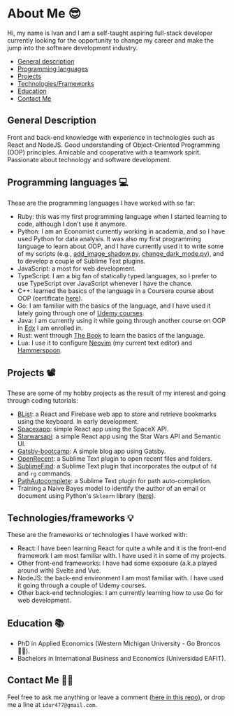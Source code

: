 # About Me 😎 

Hi, my name is Ivan and I am a self-taught aspiring full-stack developer currently looking for the opportunity to change my career and make the jump into the software development industry.

- [General description](#general-description)
- [Programming languages](#programming-languages-)
- [Projects](#projects-)
- [Technologies/Frameworks](#technologiesframeworks-)
- [Education](#education-)
- [Contact Me](#contact-me-)

## General Description

Front and back-end knowledge with experience in technologies such as React and NodeJS. Good understanding of Object-Oriented Programming (OOP) principles. Amicable and cooperative with a teamwork spirit. Passionate about technology and software development.

## Programming languages 💻

These are the programming languages I have worked with so far:

- Ruby: this was my first programming language when I started learning to code, although I don't use it anymore.
- Python: I am an Economist currently working in academia, and so I have used Python for data analysis. It was also my first programming language to learn about OOP, and I have currently used it to write some of my scripts (e.g., [add_image_shadow.py](https://github.com/idr4n/.dotfiles/blob/master/scripts), [change_dark_mode.py](https://github.com/idr4n/.dotfiles/blob/master/scripts/change_dark_mode.py)), and to develop a couple of Sublime Text plugins.
- JavaScript: a most for web development.
- TypeScript: I am a big fan of statically typed languages, so I prefer to use TypeScript over JavaScript whenever I have the chance.
- C++: learned the basics of the language in a Coursera course about OOP (certificate [here](https://www.coursera.org/account/accomplishments/verify/4QJM3K79ZS9D)).
- Go: I am familiar with the basics of the language, and I have used it lately going through one of [Udemy courses](https://www.udemy.com/course/building-modern-web-applications-with-go/).
- Java: I am currently using it while going through another course on OOP in [Edx](https://www.edx.org/course/introduction-to-java-programming-ii-object-oriented-programming) I am enrolled in.
- Rust: went through [The Book](https://doc.rust-lang.org/book/) to learn the basics of the language.
- Lua: I use it to configure [Neovim](https://github.com/idr4n/nvim-lua) (my current text editor) and [Hammerspoon](https://github.com/idr4n/.dotfiles#hammerspoon-setup).

## Projects 📽

These are some of my hobby projects as the result of my interest and going through coding tutorials:

- [BList](https://github.com/idr4n/blist): a React and Firebase web app to store and retrieve bookmarks using the keyboard. In early development.
- [Spacexapp](https://github.com/idr4n/spacexapp): simple React app using the SpaceX API.
- [Starwarsapi](https://github.com/idr4n/starwarsapi): a simple React app using the Star Wars API and Semantic UI.
- [Gatsby-bootcamp](https://github.com/idr4n/gatsby-bootcamp): A simple blog app using Gatsby.
- [OpenRecent](https://github.com/idr4n/OpenRecent): a Sublime Text plugin to open recent files and folders.
- [SublimeFind](https://github.com/idr4n/SublimeFind): a Sublime Text plugin that incorporates the output of `fd` and `rg` commands.
- [PathAutocomplete](https://github.com/idr4n/PathAutocomplete): a Sublime Text plugin for path auto-completion.
- Training a Naive Bayes model to identify the author of an email or document using Python's `Sklearn` library ([here](https://github.com/idr4n/naivebayes-email-author)).

## Technologies/frameworks 💡

These are the frameworks or technologies I have worked with:

- React: I have been learning React for quite a while and it is the front-end framework I am most familiar with. I have used it in some of my projects.
- Other front-end frameworks: I have had some exposure (a.k.a played around with) Svelte and Vue.
- NodeJS: the back-end environment I am most familiar with. I have used it going through a couple of Udemy courses.
- Other back-end technologies: I am currently learning how to use Go for web development.

## Education 📚

- PhD in Applied Economics (Western Michigan University - Go Broncos 💪🏻).
- Bachelors in International Business and Economics (Universidad EAFIT).

## Contact Me 🤙🏻 

Feel free to ask me anything or leave a comment ([here in this repo](https://github.com/idr4n/aboutme/issues/new/choose)), or drop me a line at `idur477@gmail.com`.

